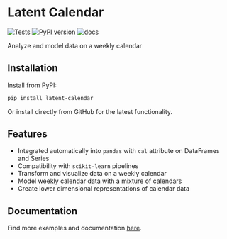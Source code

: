 # Latent Calendar

[![Tests](https://github.com/wd60622/latent-calendar/actions/workflows/tests.yml/badge.svg)](https://github.com/wd60622/latent-calendar/actions/workflows/tests.yml) [![PyPI version](https://badge.fury.io/py/latent-calendar.svg)](https://badge.fury.io/py/latent-calendar) [![docs](https://github.com/wd60622/latent-calendar/actions/workflows/docs.yml/badge.svg)](https://wd60622.github.io/latent-calendar/)

Analyze and model data on a weekly calendar

## Installation

Install from PyPI: 

```bash
pip install latent-calendar
```

Or install directly from GitHub for the latest functionality. 

## Features 

- Integrated automatically into `pandas` with `cal` attribute on DataFrames and Series 
- Compatibility with `scikit-learn` pipelines
- Transform and visualize data on a weekly calendar
- Model weekly calendar data with a mixture of calendars
- Create lower dimensional representations of calendar data


## Documentation 

Find more examples and documentation [here](https://wd60622.github.io/latent-calendar/).
